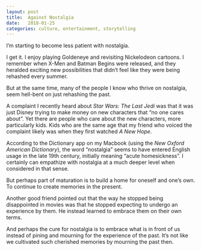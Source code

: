 ```yaml
---
layout: post
title:  Against Nostalgia
date:   2018-01-25
categories: culture, entertainment, storytelling
---
```


I’m starting to become less patient with nostalgia.

I get it. I enjoy playing Goldeneye and revisiting Nickelodeon cartoons. I remember when X-Men and Batman Begins were released, and they heralded exciting new possibilities that didn’t feel like they were being rehashed every summer.

But at the same time, many of the people I know who thrive on nostalgia, seem hell-bent on just rehashing the past.

A complaint I recently heard about *Star Wars: The Last Jedi* was that it was just Disney trying to make money on new characters that “no one cares about”. Yet there are people who care about the new characters, more particularly kids. Kids who are the same age that my friend who voiced the complaint likely was when they first watched *A New Hope*.

According to the Dictionary app on my Macbook (using the *New Oxford American Dictionary*), the word “nostalgia” seems to have entered English usage in the late 19th century, initially meaning “acute homesickness”. I certainly can empathize with nostalgia at a much deeper level when considered in that sense.

But perhaps part of maturation is to build a home for oneself and one’s own. To continue to create memories in the present.

Another good friend pointed out that the way he stopped being disappointed in movies was that he stopped expecting to undergo an experience by them. He instead learned to embrace them on their own terms.

And perhaps the cure for nostalgia is to embrace what is in front of us instead of pining and mourning for the experience of the past. It’s not like we cultivated such cherished memories by mourning the past then.
